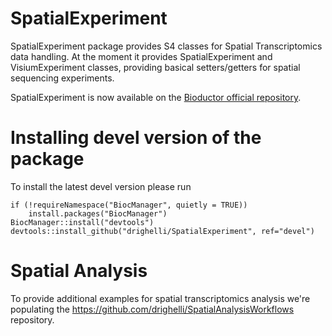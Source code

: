 # SpatialExperiment

SpatialExperiment package provides S4 classes for Spatial Transcriptomics data handling.
At the moment it provides SpatialExperiment and VisiumExperiment classes, providing basical setters/getters for spatial sequencing experiments.

SpatialExperiment is now available on the [Bioductor official repository](https://bioconductor.org/packages/SpatialExperiment/).


# Installing devel version of the package

To install the latest devel version please run

```
if (!requireNamespace("BiocManager", quietly = TRUE))
    install.packages("BiocManager")
BiocManager::install("devtools")
devtools::install_github("drighelli/SpatialExperiment", ref="devel")
```

# Spatial Analysis

To provide additional examples for spatial transcriptomics analysis we're populating the https://github.com/drighelli/SpatialAnalysisWorkflows repository.


